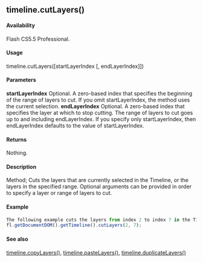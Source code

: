 ## timeline.cutLayers()

#### Availability

Flash CS5.5 Professional.

#### Usage

timeline.cutLayers(\[startLayerIndex \[, endLayerIndex\]\])

#### Parameters

**startLayerIndex** Optional. A zero-based index that specifies the beginning of the range of layers to cut. If you omit
startLayerIndex, the method uses the current selection.
**endLayerIndex** Optional. A zero-based index that specifies the layer at which to stop cutting. The range of layers to cut goes up to and including endLayerIndex. If you specify only startLayerIndex, then endLayerIndex defaults to the value of startLayerIndex.

#### Returns

Nothing.

#### Description

Method; Cuts the layers that are currently selected in the Timeline, or the layers in the specified range. Optional arguments can be provided in order to specify a layer or range of layers to cut.

#### Example

```javascript
The following example cuts the layers from index 2 to index 7 in the Timeline:
fl.getDocumentDOM().getTimeline().cutLayers(2, 7);

```
#### See also

[timeline.copyLayers()](#!wielmic/developers-animatesdk-docs/test/Timeline_object/timelin7.md), [timeline.pasteLayers()](#!wielmic/developers-animatesdk-docs/test/Timeline_object/timeli35.md), [timeline.duplicateLayers()](#!wielmic/developers-animatesdk-docs/test/Timeline_object/timeli17.md)

